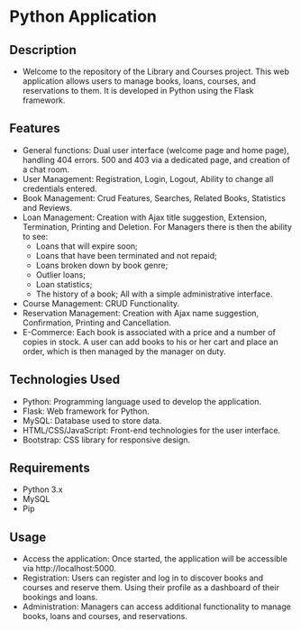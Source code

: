 # Python Application

## Description
- Welcome to the repository of the Library and Courses project. This web application allows users to manage books, loans, courses, and reservations to them. It is developed in Python using the Flask framework.

## Features
- General functions: Dual user interface (welcome page and home page), handling 404 errors. 500 and 403 via a dedicated page, and creation of a chat room.
- User Management: Registration, Login, Logout, Ability to change all credentials entered.
- Book Management: Crud Features, Searches, Related Books, Statistics and Reviews.
- Loan Management: Creation with Ajax title suggestion, Extension, Termination, Printing and Deletion. For Managers there is then the ability to see:
  - Loans that will expire soon;
  - Loans that have been terminated and not repaid;
  - Loans broken down by book genre;
  - Outlier loans; 
  - Loan statistics;
  - The history of a book;
    All with a simple administrative interface.
- Course Management: CRUD Functionality.
- Reservation Management: Creation with Ajax name suggestion, Confirmation, Printing and Cancellation.
- E-Commerce: Each book is associated with a price and a number of copies in stock. A user can add books to his or her cart and place an order, which is then managed by the manager on duty. 

## Technologies Used
- Python: Programming language used to develop the application.
- Flask: Web framework for Python.
- MySQL: Database used to store data.
- HTML/CSS/JavaScript: Front-end technologies for the user interface.
- Bootstrap: CSS library for responsive design.

## Requirements
- Python 3.x
- MySQL
- Pip

## Usage
- Access the application: Once started, the application will be accessible via http://localhost:5000.
- Registration: Users can register and log in to discover books and courses and reserve them. Using their profile as a dashboard of their bookings and loans.
- Administration: Managers can access additional functionality to manage books, loans and courses, and reservations.
